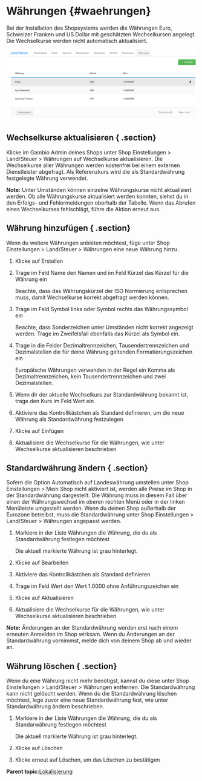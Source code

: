 # Währungen {#waehrungen}

Bei der Installation des Shopsystems werden die Währungen Euro, Schweizer Franken und US Dollar mit geschätzten Wechselkursen angelegt. Die Wechselkurse werden nicht automatisch aktualisiert.

![](Bilder/Abb059_UebersichtUeberDieWaehrungen.PNG "Übersicht über die Währungen")

## Wechselkurse aktualisieren { .section}

Klicke im Gambio Admin deines Shops unter Shop Einstellungen \> Land/Steuer \> Währungen auf Wechselkurse aktualisieren. Die Wechselkurse aller Währungen werden kostenfrei bei einem externen Dienstleister abgefragt. Als Referenzkurs wird die als Standardwährung festgelegte Währung verwendet.

**Note:** Unter Umständen können einzelne Währungskurse nicht aktualisiert werden. Ob alle Währungskurse aktualisiert werden konnten, siehst du in den Erfolgs- und Fehlermeldungen oberhalb der Tabelle. Wenn das Abrufen eines Wechselkurses fehlschlägt, führe die Aktion erneut aus.

## Währung hinzufügen { .section}

Wenn du weitere Währungen anbieten möchtest, füge unter Shop Einstellungen \> Land/Steuer \> Währungen eine neue Währung hinzu.

1.  Klicke auf Erstellen
2.  Trage im Feld Name den Namen und im Feld Kürzel das Kürzel für die Währung ein

    Beachte, dass das Währungskürzel der ISO Normierung entsprechen muss, damit Wechselkurse korrekt abgefragt werden können.

3.  Trage im Feld Symbol links oder Symbol rechts das Währungssymbol ein

    Beachte, dass Sonderzeichen unter Umständen nicht korrekt angezeigt werden. Trage im Zweifelsfall ebenfalls das Kürzel als Symbol ein.

4.  Trage in die Felder Dezimaltrennzeichen, Tausendertrennzeichen und Dezimalstellen die für deine Währung geltenden Formatierungszeichen ein

    Europäische Währungen verwenden in der Regel ein Komma als Dezimaltrennzeichen, kein Tausendertrennzeichen und zwei Dezimalstellen.

5.  Wenn dir der aktuelle Wechselkurs zur Standardwährung bekannt ist, trage den Kurs im Feld Wert ein
6.  Aktiviere das Kontrollkästchen als Standard definieren, um die neue Währung als Standardwährung festzulegen
7.  Klicke auf Einfügen
8.  Aktualisiere die Wechselkurse für die Währungen, wie unter Wechselkurse aktualisieren beschrieben

## Standardwährung ändern { .section}

Sofern die Option Automatisch auf Landeswährung umstellen unter Shop Einstellungen \> Mein Shop nicht aktiviert ist, werden alle Preise im Shop in der Standardwährung dargestellt. Die Währung muss in diesem Fall über einen der Währungswechsel im oberen rechten Menü oder in der linken Menüleiste umgestellt werden. Wenn du deinen Shop außerhalb der Eurozone betreibst, muss die Standardwährung unter Shop Einstellungen \> Land/Steuer \> Währungen angepasst werden.

1.  Markiere in der Liste Währungen die Währung, die du als Standardwährung festlegen möchtest

    Die aktuell markierte Währung ist grau hinterlegt.

2.  Klicke auf Bearbeiten
3.  Aktiviere das Kontrollkästchen als Standard definieren
4.  Trage im Feld Wert den Wert 1.0000 ohne Anführungszeichen ein
5.  Klicke auf Aktualisieren
6.  Aktualisiere die Wechselkurse für die Währungen, wie unter Wechselkurse aktualisieren beschrieben

**Note:** Änderungen an der Standardwährung werden erst nach einem erneuten Anmelden im Shop wirksam. Wenn du Änderungen an der Standardwährung vornimmst, melde dich von deinem Shop ab und wieder an.

## Währung löschen { .section}

Wenn du eine Währung nicht mehr benötigst, kannst du diese unter Shop Einstellungen \> Land/Steuer \> Währungen entfernen. Die Standardwährung kann nicht gelöscht werden. Wenn du die Standardwährung löschen möchtest, lege zuvor eine neue Standardwährung fest, wie unter Standardwährung ändern beschrieben.

1.  Markiere in der Liste Währungen die Währung, die du als Standarwährung festlegen möchtest

    Die aktuell markierte Währung ist grau hinterlegt.

2.  Klicke auf Löschen
3.  Klicke erneut auf Löschen, um das Löschen zu bestätigen

**Parent topic:**[Lokalisierung](6_Lokalisierung.md)

